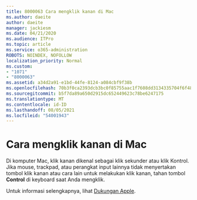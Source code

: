 ```yaml
---
title: 8000063 Cara mengklik kanan di Mac
ms.author: daeite
author: daeite
manager: jackiesm
ms.date: 04/21/2020
ms.audience: ITPro
ms.topic: article
ms.service: o365-administration
ROBOTS: NOINDEX, NOFOLLOW
localization_priority: Normal
ms.custom:
- "1071"
- "8000063"
ms.assetid: a34d2a91-e1bd-44fe-8124-a084cbf9f38b
ms.openlocfilehash: 70b3f0ca2393dcb3bc0f85755aac1f7608dd3134335704f6f48af43fb33b4af8
ms.sourcegitcommit: b5f7da89a650d2915dc652449623c78be6247175
ms.translationtype: MT
ms.contentlocale: id-ID
ms.lasthandoff: 08/05/2021
ms.locfileid: "54001943"
---
```

# <a name="how-to-right-click-on-a-mac"></a>Cara mengklik kanan di Mac

Di komputer Mac, klik kanan dikenal sebagai klik sekunder atau klik Kontrol. Jika mouse, trackpad, atau perangkat input lainnya tidak menyertakan tombol klik kanan atau cara lain untuk melakukan klik kanan, tahan tombol **Control** di keyboard saat Anda mengklik.
  
Untuk informasi selengkapnya, lihat [Dukungan Apple](https://go.microsoft.com/fwlink/?linkid=2022220&amp;clcid=0x409).
  